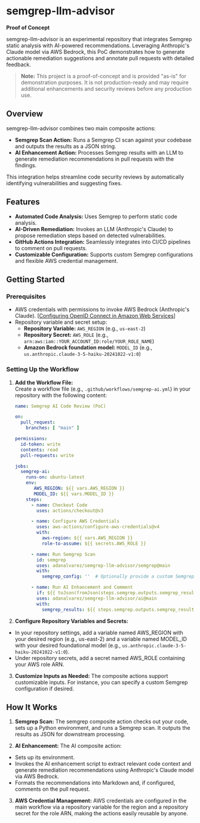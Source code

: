 # semgrep-llm-advisor

**Proof of Concept**

semgrep-llm-advisor is an experimental repository that integrates Semgrep static analysis with AI-powered recommendations. Leveraging Anthropic's Claude model via AWS Bedrock, this PoC demonstrates how to generate actionable remediation suggestions and annotate pull requests with detailed feedback.

> **Note:** This project is a proof-of-concept and is provided "as-is" for demonstration purposes. It is not production-ready and may require additional enhancements and security reviews before any production use.

## Overview

semgrep-llm-advisor combines two main composite actions:
- **Semgrep Scan Action:** Runs a Semgrep CI scan against your codebase and outputs the results as a JSON string.
- **AI Enhancement Action:** Processes Semgrep results with an LLM to generate remediation recommendations in pull requests with the findings.

This integration helps streamline code security reviews by automatically identifying vulnerabilities and suggesting fixes.

## Features

- **Automated Code Analysis:** Uses Semgrep to perform static code analysis.
- **AI-Driven Remediation:** Invokes an LLM (Anthropic's Claude) to propose remediation steps based on detected vulnerabilities.
- **GitHub Actions Integration:** Seamlessly integrates into CI/CD pipelines to comment on pull requests.
- **Customizable Configuration:** Supports custom Semgrep configurations and flexible AWS credential management.

## Getting Started

### Prerequisites

- AWS credentials with permissions to invoke AWS Bedrock (Anthropic's Claude). [[Configuring OpenID Connect in Amazon Web Services](https://docs.github.com/en/actions/security-for-github-actions/security-hardening-your-deployments/configuring-openid-connect-in-amazon-web-services)]
- Repository variable and secret setup:
  - **Repository Variable:** `AWS_REGION` (e.g., `us-east-2`)
  - **Repository Secret:** `AWS_ROLE` (e.g., `arn:aws:iam::YOUR_ACCOUNT_ID:role/YOUR_ROLE_NAME`)
  - **Amazon Bedrock foundation model:** `MODEL_ID` (e.g., `us.anthropic.claude-3-5-haiku-20241022-v1:0`)

### Setting Up the Workflow

1. **Add the Workflow File:**  
   Create a workflow file (e.g., `.github/workflows/semgrep-ai.yml`) in your repository with the following content:

   ```yaml
   name: Semgrep AI Code Review (PoC)

   on:
     pull_request:
       branches: [ "main" ]

   permissions:
     id-token: write
     contents: read
     pull-requests: write 

   jobs:
     semgrep-ai:
       runs-on: ubuntu-latest
       env:
          AWS_REGION: ${{ vars.AWS_REGION }}
          MODEL_ID: ${{ vars.MODEL_ID }}
       steps:
         - name: Checkout Code
           uses: actions/checkout@v3

         - name: Configure AWS Credentials
           uses: aws-actions/configure-aws-credentials@v4
           with:
             aws-region: ${{ vars.AWS_REGION }}
             role-to-assume: ${{ secrets.AWS_ROLE }}

         - name: Run Semgrep Scan
           id: semgrep
           uses: adanalvarez/semgrep-llm-advisor/semgrep@main
           with:
             semgrep_config: ''  # Optionally provide a custom Semgrep configuration

         - name: Run AI Enhancement and Comment
           if: ${{ toJson(fromJson(steps.semgrep.outputs.semgrep_results_json).results) != '[]' }}
           uses: adanalvarez/semgrep-llm-advisor/ai@main
           with:
             semgrep_results: ${{ steps.semgrep.outputs.semgrep_results_json }}
   ```

2. **Configure Repository Variables and Secrets:**

- In your repository settings, add a variable named AWS_REGION with your desired region (e.g., us-east-2) and a variable named MODEL_ID with your desired foundational model (e.g., `us.anthropic.claude-3-5-haiku-20241022-v1:0`).
- Under repository secrets, add a secret named AWS_ROLE containing your AWS role ARN.

3. **Customize Inputs as Needed:**
The composite actions support customizable inputs. For instance, you can specify a custom Semgrep configuration if desired.

## How It Works
1. **Semgrep Scan:**
The semgrep composite action checks out your code, sets up a Python environment, and runs a Semgrep scan. It outputs the results as JSON for downstream processing.

2. **AI Enhancement:** 
The AI composite action:

- Sets up its environment.
- Invokes the AI enhancement script to extract relevant code context and generate remediation recommendations using Anthropic's Claude model via AWS Bedrock.
- Formats the recommendations into Markdown and, if configured, comments on the pull request.

3. **AWS Credential Management:**
AWS credentials are configured in the main workflow via a repository variable for the region and a repository secret for the role ARN, making the actions easily reusable by anyone.

